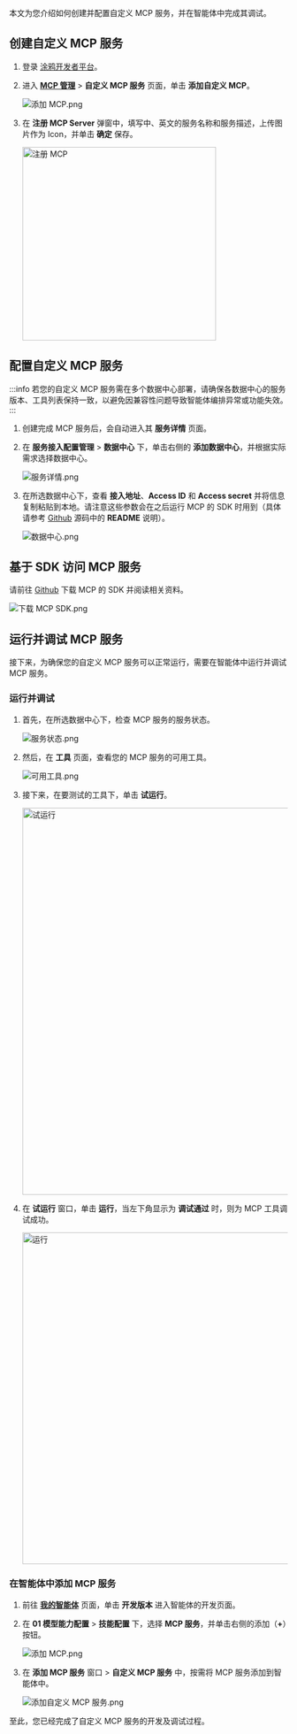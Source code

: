 本文为您介绍如何创建并配置自定义 MCP 服务，并在智能体中完成其调试。

## 创建自定义 MCP 服务

1. 登录 [涂鸦开发者平台](https://platform.tuya.com/)。

2. 进入 [**MCP 管理**](https://platform.tuya.com/exp/ai/mcp) > **自定义 MCP 服务** 页面，单击 **添加自定义 MCP**。

   ![添加 MCP.png](https://images.tuyacn.com/content-platform/hestia/17551511690284dbfc0e5.png)

3. 在 **注册 MCP Server** 弹窗中，填写中、英文的服务名称和服务描述，上传图片作为 Icon，并单击 **确定** 保存。

    <img alt="注册 MCP" src="https://images.tuyacn.com/content-platform/hestia/17551590340a8b915f70e.png" width="350" >


## 配置自定义 MCP 服务
:::info
若您的自定义 MCP 服务需在多个数据中心部署，请确保各数据中心的服务版本、工具列表保持一致，以避免因兼容性问题导致智能体编排异常或功能失效。 
:::
1. 创建完成 MCP 服务后，会自动进入其 **服务详情** 页面。
2. 在 **服务接入配置管理** > **数据中心** 下，单击右侧的 **添加数据中心**，并根据实际需求选择数据中心。

    ![服务详情.png](https://images.tuyacn.com/content-platform/hestia/1755153201c61f0c22e10.png)

3. 在所选数据中心下，查看 **接入地址**、**Access ID** 和 **Access secret** 并将信息复制粘贴到本地。请注意这些参数会在之后运行 MCP 的 SDK 时用到（具体请参考 [Github](https://github.com/tuya/tuya-mcp-sdk.git) 源码中的 **README** 说明）。

    ![数据中心.png](https://images.tuyacn.com/content-platform/hestia/1755153835f3f5944f767.png)

## 基于 SDK 访问 MCP 服务

请前往 [Github](https://github.com/tuya/tuya-mcp-sdk.git) 下载 MCP 的 SDK 并阅读相关资料。

![下载 MCP SDK.png](https://images.tuyacn.com/content-platform/hestia/1755154107774314342c7.png)

## 运行并调试 MCP 服务

接下来，为确保您的自定义 MCP 服务可以正常运行，需要在智能体中运行并调试 MCP 服务。

### 运行并调试

1. 首先，在所选数据中心下，检查 MCP 服务的服务状态。

    ![服务状态.png](https://images.tuyacn.com/content-platform/hestia/17551544896d7c045a3e2.png)

2. 然后，在 **工具** 页面，查看您的 MCP 服务的可用工具。
    
    ![可用工具.png](https://images.tuyacn.com/content-platform/hestia/175515474443f80346d8a.png)

3. 接下来，在要测试的工具下，单击 **试运行**。
 
    <img alt="试运行" src="https://images.tuyacn.com/content-platform/hestia/17551549220df8d41626d.png" width="700" >

4. 在 **试运行** 窗口，单击 **运行**，当左下角显示为 **调试通过** 时，则为 MCP 工具调试成功。

    <img alt="运行" src="https://images.tuyacn.com/content-platform/hestia/175515516744447009363.png" width="600" >


### 在智能体中添加 MCP 服务

1. 前往 [**我的智能体**](https://platform.tuya.com/exp/ai) 页面，单击 **开发版本** 进入智能体的开发页面。
2. 在 **01 模型能力配置** > **技能配置** 下，选择 **MCP 服务**，并单击右侧的添加（**+**）按钮。

    ![添加 MCP.png](https://images.tuyacn.com/content-platform/hestia/1755156952186f1bc3536.png)

3. 在 **添加 MCP 服务** 窗口 > **自定义 MCP 服务** 中，按需将 MCP 服务添加到智能体中。

    ![添加自定义 MCP 服务.png](https://images.tuyacn.com/content-platform/hestia/1755162525962dd48905c.png)

至此，您已经完成了自定义 MCP 服务的开发及调试过程。